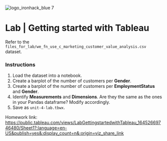 ![logo_ironhack_blue 7](https://user-images.githubusercontent.com/23629340/40541063-a07a0a8a-601a-11e8-91b5-2f13e4e6b441.png)

# Lab | Getting started with Tableau

Refer to the `files_for_lab/we_fn_use_c_marketing_customer_value_analysis.csv` dataset.

### Instructions

1. Load the dataset into a notebook.
2. Create a barplot of the number of customers per **Gender**.
3. Create a barplot of the number of customers per **EmploymentStatus** and **Gender**.
4. Identify **Measurements** and **Dimensions**. Are they the same as the ones in your Pandas dataframe? Modify accordingly.
5. Save as `unit-4-lab.tbwx`.

Homework link: https://public.tableau.com/views/LabGettingstartedwithTableau_16452669746480/Sheet1?:language=en-US&publish=yes&:display_count=n&:origin=viz_share_link
